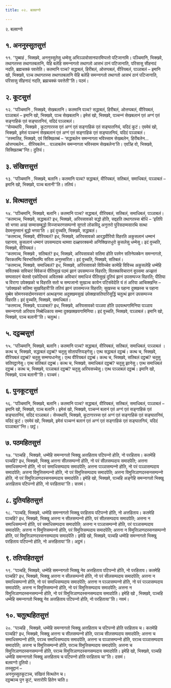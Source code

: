 ```yaml
---
title: ०२. बलवग्गो

---
```

२. बलवग्गो  


## १. अननुस्सुतसुत्तं

११. ‘‘पुब्बाहं , भिक्खवे, अननुस्सुतेसु धम्मेसु अभिञ्‍ञावोसानपारमिप्पत्तो पटिजानामि। पञ्‍चिमानि, भिक्खवे, तथागतस्स तथागतबलानि, येहि बलेहि समन्‍नागतो तथागतो आसभं ठानं पटिजानाति, परिसासु सीहनादं नदति, ब्रह्मचक्‍कं पवत्तेति। कतमानि पञ्‍च? सद्धाबलं, हिरीबलं, ओत्तप्पबलं, वीरियबलं, पञ्‍ञाबलं – इमानि खो, भिक्खवे, पञ्‍च तथागतस्स तथागतबलानि येहि बलेहि समन्‍नागतो तथागतो आसभं ठानं पटिजानाति, परिसासु सीहनादं नदति, ब्रह्मचक्‍कं पवत्तेती’’ति। पठमं।  


## २. कूटसुत्तं

१२. ‘‘पञ्‍चिमानि , भिक्खवे, सेखबलानि। कतमानि पञ्‍च? सद्धाबलं, हिरीबलं, ओत्तप्पबलं, वीरियबलं, पञ्‍ञाबलं – इमानि खो, भिक्खवे, पञ्‍च सेखबलानि। इमेसं खो, भिक्खवे, पञ्‍चन्‍नं सेखबलानं एतं अग्गं एतं सङ्गाहिकं एतं सङ्घातनियं, यदिदं पञ्‍ञाबलं।  
‘‘सेय्यथापि , भिक्खवे , कूटागारस्स एतं अग्गं एतं सङ्गाहिकं एतं सङ्घातनियं, यदिदं कूटं। एवमेवं खो, भिक्खवे, इमेसं पञ्‍चन्‍नं सेखबलानं एतं अग्गं एतं सङ्गाहिकं एतं सङ्घातनियं, यदिदं पञ्‍ञाबलं।  
‘‘तस्मातिह, भिक्खवे, एवं सिक्खितब्बं – ‘सद्धाबलेन समन्‍नागता भविस्साम सेखबलेन, हिरीबलेन… ओत्तप्पबलेन… वीरियबलेन… पञ्‍ञाबलेन समन्‍नागता भविस्साम सेखबलेना’ति। एवञ्हि वो, भिक्खवे, सिक्खितब्ब’’न्ति। दुतियं।  


## ३. संखित्तसुत्तं

१३. ‘‘पञ्‍चिमानि , भिक्खवे, बलानि। कतमानि पञ्‍च? सद्धाबलं, वीरियबलं, सतिबलं, समाधिबलं, पञ्‍ञाबलं – इमानि खो, भिक्खवे, पञ्‍च बलानी’’ति। ततियं।  


## ४. वित्थतसुत्तं

१४. ‘‘पञ्‍चिमानि, भिक्खवे, बलानि। कतमानि पञ्‍च? सद्धाबलं, वीरियबलं, सतिबलं, समाधिबलं, पञ्‍ञाबलं।  
‘‘कतमञ्‍च, भिक्खवे, सद्धाबलं? इध, भिक्खवे, अरियसावको सद्धो होति, सद्दहति तथागतस्स बोधिं – ‘इतिपि सो भगवा अरहं सम्मासम्बुद्धो विज्‍जाचरणसम्पन्‍नो सुगतो लोकविदू अनुत्तरो पुरिसदम्मसारथि सत्था देवमनुस्सानं बुद्धो भगवा’ति । इदं वुच्‍चति, भिक्खवे, सद्धाबलं।  
‘‘कतमञ्‍च, भिक्खवे, वीरियबलं? इध, भिक्खवे, अरियसावको आरद्धवीरियो विहरति अकुसलानं धम्मानं पहानाय, कुसलानं धम्मानं उपसम्पदाय थामवा दळ्हपरक्‍कमो अनिक्खित्तधुरो कुसलेसु धम्मेसु। इदं वुच्‍चति, भिक्खवे, वीरियबलं।  
‘‘कतमञ्‍च, भिक्खवे , सतिबलं? इध, भिक्खवे, अरियसावको सतिमा होति परमेन सतिनेपक्‍केन समन्‍नागतो, चिरकतम्पि चिरभासितम्पि सरिता अनुस्सरिता। इदं वुच्‍चति, भिक्खवे, सतिबलं।  
‘‘कतमञ्‍च, भिक्खवे, समाधिबलं? इध, भिक्खवे, अरियसावको विविच्‍चेव कामेहि विविच्‍च अकुसलेहि धम्मेहि सवितक्‍कं सविचारं विवेकजं पीतिसुखं पठमं झानं उपसम्पज्‍ज विहरति; वितक्‍कविचारानं वूपसमा अज्झत्तं सम्पसादनं चेतसो एकोदिभावं अवितक्‍कं अविचारं समाधिजं पीतिसुखं दुतियं झानं उपसम्पज्‍ज विहरति; पीतिया च विरागा उपेक्खको च विहरति सतो च सम्पजानो सुखञ्‍च कायेन पटिसंवेदेति यं तं अरिया आचिक्खन्ति – ‘उपेक्खको सतिमा सुखविहारी’ति ततियं झानं उपसम्पज्‍ज विहरति; सुखस्स च पहाना दुक्खस्स च पहाना पुब्बेव सोमनस्सदोमनस्सानं अत्थङ्गमा अदुक्खमसुखं उपेक्खासतिपारिसुद्धिं चतुत्थं झानं उपसम्पज्‍ज विहरति। इदं वुच्‍चति, भिक्खवे, समाधिबलं।  
‘‘कतमञ्‍च, भिक्खवे, पञ्‍ञाबलं? इध, भिक्खवे, अरियसावको पञ्‍ञवा होति उदयत्थगामिनिया पञ्‍ञाय समन्‍नागतो अरियाय निब्बेधिकाय सम्मा दुक्खक्खयगामिनिया। इदं वुच्‍चति, भिक्खवे, पञ्‍ञाबलं। इमानि खो, भिक्खवे, पञ्‍च बलानी’’ति। चतुत्थं।  


## ५. दट्ठब्बसुत्तं

१५. ‘‘पञ्‍चिमानि, भिक्खवे, बलानि। कतमानि पञ्‍च? सद्धाबलं, वीरियबलं, सतिबलं, समाधिबलं, पञ्‍ञाबलं । कत्थ च, भिक्खवे, सद्धाबलं दट्ठब्बं? चतूसु सोतापत्तियङ्गेसु। एत्थ सद्धाबलं दट्ठब्बं। कत्थ च, भिक्खवे, वीरियबलं दट्ठब्बं? चतूसु सम्मप्पधानेसु। एत्थ वीरियबलं दट्ठब्बं। कत्थ च, भिक्खवे, सतिबलं दट्ठब्बं? चतूसु सतिपट्ठानेसु। एत्थ सतिबलं दट्ठब्बं। कत्थ च, भिक्खवे, समाधिबलं दट्ठब्बं? चतूसु झानेसु। एत्थ समाधिबलं दट्ठब्बं। कत्थ च, भिक्खवे, पञ्‍ञाबलं दट्ठब्बं? चतूसु अरियसच्‍चेसु। एत्थ पञ्‍ञाबलं दट्ठब्बं। इमानि खो, भिक्खवे, पञ्‍च बलानी’’ति। पञ्‍चमं।  


## ६. पुनकूटसुत्तं

१६. ‘‘पञ्‍चिमानि, भिक्खवे, बलानि। कतमानि पञ्‍च? सद्धाबलं, वीरियबलं, सतिबलं, समाधिबलं, पञ्‍ञाबलं – इमानि खो, भिक्खवे, पञ्‍च बलानि। इमेसं खो, भिक्खवे, पञ्‍चन्‍नं बलानं एतं अग्गं एतं सङ्गाहिकं एतं सङ्घातनियं, यदिदं पञ्‍ञाबलं। सेय्यथापि, भिक्खवे, कूटागारस्स एतं अग्गं एतं सङ्गाहिकं एतं सङ्घातनियं, यदिदं कूटं। एवमेवं खो, भिक्खवे, इमेसं पञ्‍चन्‍नं बलानं एतं अग्गं एतं सङ्गाहिकं एतं सङ्घातनियं, यदिदं पञ्‍ञाबल’’न्ति। छट्ठं।  


## ७. पठमहितसुत्तं

१७. ‘‘पञ्‍चहि , भिक्खवे, धम्मेहि समन्‍नागतो भिक्खु अत्तहिताय पटिपन्‍नो होति, नो परहिताय। कतमेहि पञ्‍चहि? इध, भिक्खवे, भिक्खु अत्तना सीलसम्पन्‍नो होति, नो परं सीलसम्पदाय समादपेति; अत्तना समाधिसम्पन्‍नो होति, नो परं समाधिसम्पदाय समादपेति; अत्तना पञ्‍ञासम्पन्‍नो होति, नो परं पञ्‍ञासम्पदाय समादपेति; अत्तना विमुत्तिसम्पन्‍नो होति, नो परं विमुत्तिसम्पदाय समादपेति; अत्तना विमुत्तिञाणदस्सनसम्पन्‍नो होति, नो परं विमुत्तिञाणदस्सनसम्पदाय समादपेति। इमेहि खो, भिक्खवे, पञ्‍चहि अङ्गेहि समन्‍नागतो भिक्खु अत्तहिताय पटिपन्‍नो होति, नो परहिताया’’ति। सत्तमं।  


## ८. दुतियहितसुत्तं

१८. ‘‘पञ्‍चहि, भिक्खवे, धम्मेहि समन्‍नागतो भिक्खु परहिताय पटिपन्‍नो होति, नो अत्तहिताय। कतमेहि पञ्‍चहि? इध, भिक्खवे, भिक्खु अत्तना न सीलसम्पन्‍नो होति, परं सीलसम्पदाय समादपेति; अत्तना न समाधिसम्पन्‍नो होति, परं समाधिसम्पदाय समादपेति; अत्तना न पञ्‍ञासम्पन्‍नो होति, परं पञ्‍ञासम्पदाय समादपेति; अत्तना न विमुत्तिसम्पन्‍नो होति, परं विमुत्तिसम्पदाय समादपेति; अत्तना न विमुत्तिञाणदस्सनसम्पन्‍नो होति, परं विमुत्तिञाणदस्सनसम्पदाय समादपेति। इमेहि खो, भिक्खवे, पञ्‍चहि धम्मेहि समन्‍नागतो भिक्खु परहिताय पटिपन्‍नो होति, नो अत्तहिताया’’ति। अट्ठमं।  


## ९. ततियहितसुत्तं

१९. ‘‘पञ्‍चहि, भिक्खवे, धम्मेहि समन्‍नागतो भिक्खु नेव अत्तहिताय पटिपन्‍नो होति, नो परहिताय। कतमेहि पञ्‍चहि? इध, भिक्खवे, भिक्खु अत्तना न सीलसम्पन्‍नो होति, नो परं सीलसम्पदाय समादपेति; अत्तना न समाधिसम्पन्‍नो होति, नो परं समाधिसम्पदाय समादपेति; अत्तना न पञ्‍ञासम्पन्‍नो होति, नो परं पञ्‍ञासम्पदाय समादपेति; अत्तना न विमुत्तिसम्पन्‍नो होति, नो परं विमुत्तिसम्पदाय समादपेति; अत्तना न विमुत्तिञाणदस्सनसम्पन्‍नो होति, नो परं विमुत्तिञाणदस्सनसम्पदाय समादपेति। इमेहि खो , भिक्खवे, पञ्‍चहि धम्मेहि समन्‍नागतो भिक्खु नेव अत्तहिताय पटिपन्‍नो होति, नो परहिताया’’ति। नवमं।  


## १०. चतुत्थहितसुत्तं

२०. ‘‘पञ्‍चहि , भिक्खवे, धम्मेहि समन्‍नागतो भिक्खु अत्तहिताय च पटिपन्‍नो होति परहिताय च। कतमेहि पञ्‍चहि? इध, भिक्खवे, भिक्खु अत्तना च सीलसम्पन्‍नो होति, परञ्‍च सीलसम्पदाय समादपेति; अत्तना च समाधिसम्पन्‍नो होति, परञ्‍च समाधिसम्पदाय समादपेति, अत्तना च पञ्‍ञासम्पन्‍नो होति, परञ्‍च पञ्‍ञासम्पदाय समादपेति; अत्तना च विमुत्तिसम्पन्‍नो होति, परञ्‍च विमुत्तिसम्पदाय समादपेति; अत्तना च विमुत्तिञाणदस्सनसम्पन्‍नो होति, परञ्‍च विमुत्तिञाणदस्सनसम्पदाय समादपेति। इमेहि खो, भिक्खवे, पञ्‍चहि धम्मेहि समन्‍नागतो भिक्खु अत्तहिताय च पटिपन्‍नो होति परहिताय चा’’ति। दसमं।  
बलवग्गो दुतियो।  
तस्सुद्दानं –  
अननुस्सुतकूटञ्‍च, संखित्तं वित्थतेन च।  
दट्ठब्बञ्‍च पुन कूटं, चत्तारोपि हितेन चाति॥  